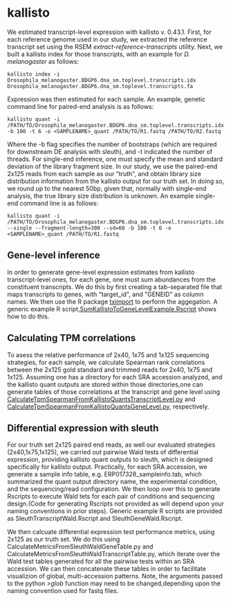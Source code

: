 # kallisto

We estimated transcript-level expression with kallisto v. 0.43.1. First, for each reference genome used in our study, we extracted the reference transcript set using the RSEM<em> extract-reference-transcripts</em> utility. Next, we built a kallisto index for those transcripts, with an example for <em> D. melanogaster</em> as follows:

    kallisto index -i Drosophila_melanogaster.BDGP6.dna_sm.toplevel.transcripts.idx Drosophila_melanogaster.BDGP6.dna_sm.toplevel.transcripts.fa 

Expression was then estimated for each sample. An example, genetic command line for paired-end analysis is as follows:

    kallisto quant -i /PATH/TO/Drosophila_melanogaster.BDGP6.dna_sm.toplevel.transcripts.idx -b 100 -t 6 -o <SAMPLENAME>_quant /PATH/TO/R1.fastq /PATH/TO/R2.fastq

Where the -b flag specifies the number of bootstraps (which are required for downstream DE analysis with sleuth), and -t indicated the number of threads. For single-end inference, one must specify the mean and standard deviation of the library fragment size. In our study, we use the paired-end 2x125 reads from each sample as our "truth", and obtain library size distribution information from the kallisto output for our truth set. In doing so, we round up to the nearest 50bp, given that, normally with single-end analysis, the true library size distribution is unknown. An example single-end command line is as follows:

    kallisto quant -i /PATH/TO/Drosophila_melanogaster.BDGP6.dna_sm.toplevel.transcripts.idx --single --fragment-length=300 --sd=60 -b 100 -t 6 -o <SAMPLENAME>_quant /PATH/TO/R1.fastq

## Gene-level inference
In order to generate gene-level expression estimates from kallisto transcript-level ones, for each gene, one must sum abundances from the constituent transcripts. We do this by first creating a tab-separated file that maps transcripts to genes, with "target_id", and "GENEID" as column names. We then use the R package [tximport](https://bioconductor.org/packages/release/bioc/html/tximport.html) to perform the aggegation. A generic example R script,[SumKallistoToGeneLevelExample.Rscript](https://github.com/harvardinformatics/rnaseq_readlength_assessment/blob/master/kallisto/Rscripts/SumKallistoToGeneLevelExample.Rscript) shows how to do this.

## Calculating TPM correlations
To asess the relative performance of 2x40, 1x75 and 1x125 sequencing strategies, for each sample, we calculate Spearman rank correlations between the 2x125 gold standard and trimmed reads for 2x40, 1x75 and 1x125. Assuming one has a directory for each SRA accession analyzed, and the kallisto quant outputs are stored within those directories,one can generate tables of those correlations at the transcript and gene level using [CalculateTpmSpearmanFromKallistoQuantsTranscriptLevel.py](https://github.com/harvardinformatics/rnaseq_readlength_assessment/blob/master/kallisto/PythonScripts/CalculateTpmSpearmanFromKallistoQuantsTranscriptLevel.py) and [CalculateTpmSpearmanFromKallistoQuantsGeneLevel.py](https://github.com/harvardinformatics/rnaseq_readlength_assessment/blob/master/kallisto/PythonScripts/CalculateTpmSpearmanFromKallistoQuantsGeneLevel.py), respectively.

## Differential expression with sleuth
For our truth set 2x125 paired end reads, as well our evaluated strategies (2x40,1x75,1x125), we carried out pairwise Wald tests of differential expression, providing kallisto quant outputs to sleuth, which is designed specifically for kallisto output. Practically, for each SRA accession, we generate a sample info table, e.g. ERP017328_sampleinfo.tab, which summarized the quant output directory name, the experimental condition, and the sequencing/read configuration. We then loop over this to generate Rscripts to execute Wald tets for each pair of conditions and sequencing design.(Code for generating Rscripts not provided as will depend upon your naming conventions in prior steps). Generic example R scripts are provided as SleuthTranscriptWald.Rscript and SleuthGeneWald.Rscript. 

We then calcuate differential expression test performance metrics, using 2x125 as our truth set. We do this using CalculateMetricsFromSleuthWaldGeneTable.py and CalculateMetricsFromSleuthWaldTranscriptTable.py, which iterate over the Wald test tables generated for all the pairwise tests within an SRA accession. We can then concatenate these tables in order to facilitate visualizion of global, multi-accession patterns. Note, the arguments passed to the python <em>>glob </em> function may need to be changed,depending upon the naming convention used for fastq files.


